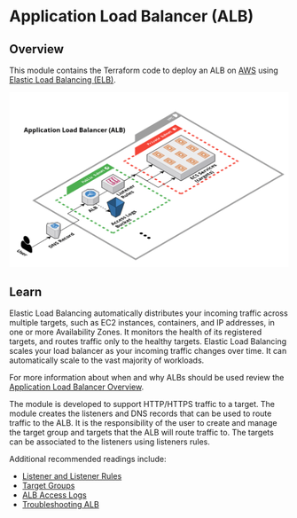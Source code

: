 # Application Load Balancer (ALB)

## Overview

This module contains the Terraform code to deploy an ALB on [AWS](https://aws.amazon.com/) using [Elastic Load Balancing (ELB)](https://docs.aws.amazon.com/elasticloadbalancing/latest/application/introduction.html).

<!-- Image or Arch diagram -->
![CloudCraft ALB Diagram](../../_docs/tf-alb-module-diagram.png)

## Learn

Elastic Load Balancing automatically distributes your incoming traffic across multiple targets, such as EC2 instances, containers, and IP addresses, in one or more Availability Zones. It monitors the health of its registered targets, and routes traffic only to the healthy targets. Elastic Load Balancing scales your load balancer as your incoming traffic changes over time. It can automatically scale to the vast majority of workloads.

For more information about when and why ALBs should be used review the [Application Load Balancer Overview](https://docs.aws.amazon.com/elasticloadbalancing/latest/application/introduction.html#application-load-balancer-overview).

The module is developed to support HTTP/HTTPS traffic to a target. The module creates the listeners and DNS records that can be used to route traffic to the ALB. It is the responsibility of the user to create and manage the target group and targets that the ALB will route traffic to. The targets can be associated to the listeners using listeners rules.

Additional recommended readings include:

- [Listener and Listener Rules](https://docs.aws.amazon.com/elasticloadbalancing/latest/application/load-balancer-listeners.html)
- [Target Groups](https://docs.aws.amazon.com/elasticloadbalancing/latest/application/load-balancer-target-groups.html)
- [ALB Access Logs](https://docs.aws.amazon.com/elasticloadbalancing/latest/application/load-balancer-access-logs.html)
- [Troubleshooting ALB](https://docs.aws.amazon.com/elasticloadbalancing/latest/application/load-balancer-troubleshooting.html)
